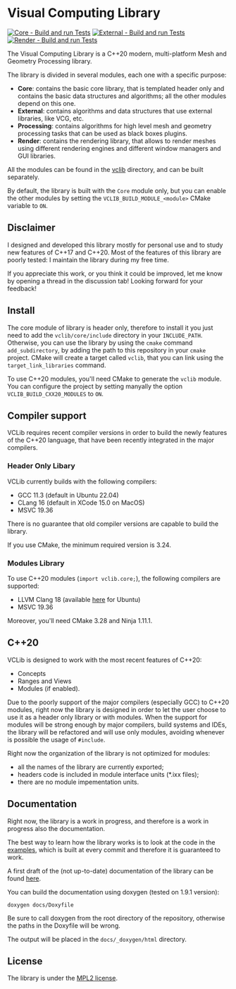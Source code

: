 # Visual Computing Library

[![Core - Build and run Tests](https://github.com/cnr-isti-vclab/vclib/actions/workflows/Core_BuildAndRunTests.yml/badge.svg)](https://github.com/cnr-isti-vclab/vclib/actions/workflows/Core_BuildAndRunTests.yml) [![External - Build and run Tests](https://github.com/cnr-isti-vclab/vclib/actions/workflows/External_BuildAndRunTests.yml/badge.svg)](https://github.com/cnr-isti-vclab/vclib/actions/workflows/External_BuildAndRunTests.yml) [![Render - Build and run Tests](https://github.com/cnr-isti-vclab/vclib/actions/workflows/Render_BuildAndRunTests.yml/badge.svg)](https://github.com/cnr-isti-vclab/vclib/actions/workflows/Render_BuildAndRunTests.yml)

The Visual Computing Library is a C++20 modern, multi-platform Mesh and Geometry Processing library.

The library is divided in several modules, each one with a specific purpose:
  - **Core**: contains the basic core library, that is templated header only and contains the basic data structures and algorithms; all the other modules depend on this one.
  - **External**: contains algorithms and data structures that use external libraries, like VCG, etc.
  - **Processing**: contains algorithms for high level mesh and geometry processing tasks that can be used as black boxes plugins.
  - **Render**: contains the rendering library, that allows to render meshes using different rendering engines and different window managers and GUI libraries.

All the modules can be found in the [vclib](vclib) directory, and can be built separately.

By default, the library is built with the `Core` module only, but you can enable the other modules by setting the `VCLIB_BUILD_MODULE_<module>` CMake variable to `ON`.

## Disclaimer

I designed and developed this library mostly for personal use and to study new features of C++17 and C++20.
Most of the features of this library are poorly tested: I maintain the library during my free time.

If you appreciate this work, or you think it could be improved, let me know by opening a thread in the discussion tab!
Looking forward for your feedback!

## Install

The core module of library is header only, therefore to install it you just need to add the `vclib/core/include` directory in your
`INCLUDE_PATH`.
Otherwise, you can use the library by using the `cmake` command `add_subdirectory`, by adding the path to this repository
in your `cmake` project. CMake will create a target called `vclib`, that you can link using the `target_link_libraries` command.

To use C++20 modules, you'll need CMake to generate the `vclib` module. You can configure the project by setting manyally the option
`VCLIB_BUILD_CXX20_MODULES` to `ON`.

## Compiler support

VCLib requires recent compiler versions in order to build the newly features of the C++20 language, that have been recently 
integrated in the major compilers.

### Header Only Libary

VCLib currently builds with the following compilers:
  - GCC 11.3 (default in Ubuntu 22.04)
  - CLang 16 (default in XCode 15.0 on MacOS)
  - MSVC 19.36

There is no guarantee that old compiler versions are capable to build the library.

If you use CMake, the minimum required version is 3.24.

### Modules Library

To use C++20 modules (`import vclib.core;`), the following compilers are supported:
  - LLVM Clang 18 (available [here](https://apt.llvm.org/) for Ubuntu)
  - MSVC 19.36
  
Moreover, you'll need CMake 3.28 and Ninja 1.11.1.

## C++20

VCLib is designed to work with the most recent features of C++20:
  - Concepts
  - Ranges and Views
  - Modules (if enabled).
  
Due to the poorly support of the major compilers (especially GCC) to C++20 modules, right now the library is designed in order
to let the user choose to use it as a header only library or with modules. When the support for modules will be strong 
enough by major compilers, build systems and IDEs, the library will be refactored and will use only modules, avoiding whenever 
is possible the usage of `#include`.

Right now the organization of the library is not optimized for modules: 
- all the names of the library are currently exported; 
- headers code is included in module interface units (*.ixx files);
- there are no module impementation units.

## Documentation

Right now, the library is a work in progress, and therefore is a work in progress also the documentation.

The best way to learn how the library works is to look at the code in the [examples](examples), which is built at every commit and 
therefore it is guaranteed to work.

A first draft of the (not up-to-date) documentation of the library can be found [here](https://alemuntoni.github.io/vclib/).

You can build the documentation using doxygen (tested on 1.9.1 version):

```
doxygen docs/Doxyfile
```

Be sure to call doxygen from the root directory of the repository, otherwise the paths in the Doxyfile will be wrong.

The output will be placed in the `docs/_doxygen/html` directory.

## License

The library is under the [MPL2 license](LICENSE).
